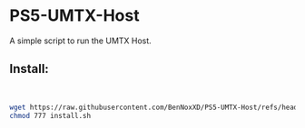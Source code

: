 # PS5-UMTX-Host
A simple script to run the UMTX Host.

## Install:

<br>

```sh
wget https://raw.githubusercontent.com/BenNoxXD/PS5-UMTX-Host/refs/heads/main/install.sh
chmod 777 install.sh
```

<br>
